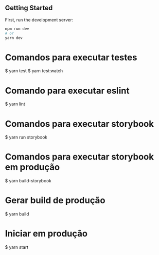 ## Getting Started

First, run the development server:

```bash
npm run dev
# or
yarn dev
```
<h1>Comandos para executar testes</h1>

$ yarn test
$ yarn test:watch

<h1>Comando para executar eslint</h1>

$ yarn lint

<h1>Comandos para executar storybook</h1>

$ yarn run storybook 

<h1>Comandos para executar storybook em produção</h1>

$ yarn build-storybook 

<h1>Gerar build de produção</h1>

$ yarn build

<h1>Iniciar em produção</h1>

$ yarn start
